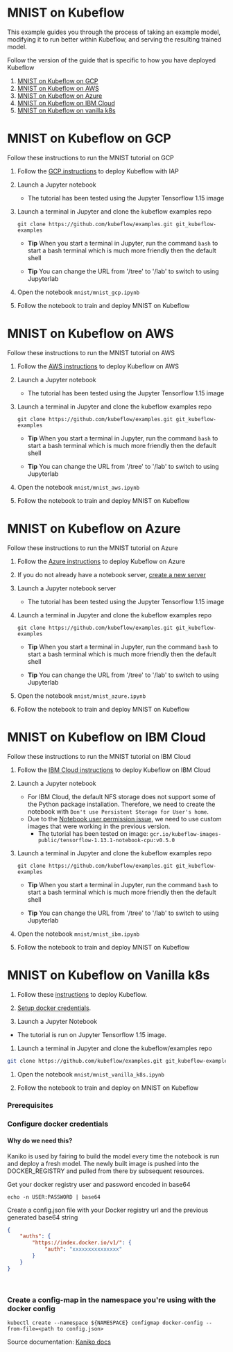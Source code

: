 # MNIST on Kubeflow

This example guides you through the process of taking an example model, modifying it to run better within Kubeflow, and serving the resulting trained model.

Follow the version of the guide that is specific to how you have deployed Kubeflow

1. [MNIST on Kubeflow on GCP](#gcp)
1. [MNIST on Kubeflow on AWS](#aws)
1. [MNIST on Kubeflow on Azure](#azure)
1. [MNIST on Kubeflow on IBM Cloud](#ibm)
1. [MNIST on Kubeflow on vanilla k8s](#vanilla)

<a id=gcp></a>
# MNIST on Kubeflow on GCP

Follow these instructions to run the MNIST tutorial on GCP

1. Follow the [GCP instructions](https://www.kubeflow.org/docs/gke/deploy/) to deploy Kubeflow with IAP

1. Launch a Jupyter notebook

   * The tutorial has been tested using the Jupyter Tensorflow 1.15 image

1. Launch a terminal in Jupyter and clone the kubeflow examples repo

   ```
   git clone https://github.com/kubeflow/examples.git git_kubeflow-examples
   ```

   * **Tip** When you start a terminal in Jupyter, run the command `bash` to start
      a bash terminal which is much more friendly then the default shell

   * **Tip** You can change the URL from '/tree' to '/lab' to switch to using Jupyterlab

1. Open the notebook `mnist/mnist_gcp.ipynb`

1. Follow the notebook to train and deploy MNIST on Kubeflow

<a id=aws></a>
# MNIST on Kubeflow on AWS

Follow these instructions to run the MNIST tutorial on AWS

1. Follow the [AWS instructions](https://www.kubeflow.org/docs/aws/deploy/install-kubeflow/) to deploy Kubeflow on AWS

1. Launch a Jupyter notebook

   * The tutorial has been tested using the Jupyter Tensorflow 1.15 image

1. Launch a terminal in Jupyter and clone the kubeflow examples repo

   ```
   git clone https://github.com/kubeflow/examples.git git_kubeflow-examples
   ```

   * **Tip** When you start a terminal in Jupyter, run the command `bash` to start
      a bash terminal which is much more friendly then the default shell

   * **Tip** You can change the URL from '/tree' to '/lab' to switch to using Jupyterlab

1. Open the notebook `mnist/mnist_aws.ipynb`

1. Follow the notebook to train and deploy MNIST on Kubeflow

<a id=azure></a>
# MNIST on Kubeflow on Azure

Follow these instructions to run the MNIST tutorial on Azure

1. Follow the [Azure instructions](https://www.kubeflow.org/docs/azure/deploy/install-kubeflow/) to deploy Kubeflow on Azure

1. If you do not already have a notebook server, [create a new server](https://www.kubeflow.org/docs/notebooks/setup/)

1. Launch a Jupyter notebook server

   * The tutorial has been tested using the Jupyter Tensorflow 1.15 image

1. Launch a terminal in Jupyter and clone the kubeflow examples repo

   ```
   git clone https://github.com/kubeflow/examples.git git_kubeflow-examples
   ```

   * **Tip** When you start a terminal in Jupyter, run the command `bash` to start
      a bash terminal which is much more friendly then the default shell

   * **Tip** You can change the URL from '/tree' to '/lab' to switch to using Jupyterlab

1. Open the notebook `mnist/mnist_azure.ipynb`

1. Follow the notebook to train and deploy MNIST on Kubeflow

<a id=ibm></a>
# MNIST on Kubeflow on IBM Cloud

Follow these instructions to run the MNIST tutorial on IBM Cloud

1. Follow the [IBM Cloud instructions](https://www.kubeflow.org/docs/ibm/install-kubeflow/) to deploy Kubeflow on IBM Cloud

1. Launch a Jupyter notebook

   * For IBM Cloud, the default NFS storage does not support some of the Python package installation. Therefore, we need to create the notebook with `Don't use Persistent Storage for User's home`.
   * Due to the [Notebook user permission issue](https://github.com/kubeflow/kubeflow/issues/4520), we need to use custom images that were working in the previous version.
      * The tutorial has been tested on image: `gcr.io/kubeflow-images-public/tensorflow-1.13.1-notebook-cpu:v0.5.0`

1. Launch a terminal in Jupyter and clone the kubeflow examples repo

   ```
   git clone https://github.com/kubeflow/examples.git git_kubeflow-examples
   ```

   * **Tip** When you start a terminal in Jupyter, run the command `bash` to start
      a bash terminal which is much more friendly then the default shell

   * **Tip** You can change the URL from '/tree' to '/lab' to switch to using Jupyterlab

1. Open the notebook `mnist/mnist_ibm.ipynb`

1. Follow the notebook to train and deploy MNIST on Kubeflow

<a id=vanilla></a>
# MNIST on Kubeflow on Vanilla k8s

1. Follow these [instructions](https://www.kubeflow.org/docs/started/k8s/kfctl-k8s-istio/) to deploy Kubeflow.

1. [Setup docker credentials](#vanilla-docker).

1. Launch a Jupyter Notebook

  * The tutorial is run on Jupyter Tensorflow 1.15 image.

1. Launch a terminal in Jupyter and clone the kubeflow/examples repo

  ```bash
  git clone https://github.com/kubeflow/examples.git git_kubeflow-examples
  ```

1. Open the notebook `mnist/mnist_vanilla_k8s.ipynb`

1. Follow the notebook to train and deploy on MNIST on Kubeflow

<a id=vanilla-docker></a>
### Prerequisites

### Configure docker credentials

#### Why do we need this?

Kaniko is used by fairing to build the model every time the notebook is run and deploy a fresh model.
The newly built image is pushed into the DOCKER_REGISTRY and pulled from there by subsequent resources.

Get your docker registry user and password encoded in base64 <br>

`echo -n USER:PASSWORD | base64` <br>

Create a config.json file with your Docker registry url and the previous generated base64 string <br>
```json
{
	"auths": {
		"https://index.docker.io/v1/": {
			"auth": "xxxxxxxxxxxxxxx"
		}
	}
}
```

<br>

### Create a config-map in the namespace you're using with the docker config

`kubectl create --namespace ${NAMESPACE} configmap docker-config --from-file=<path to config.json>`

Source documentation: [Kaniko docs](https://github.com/GoogleContainerTools/kaniko#pushing-to-docker-hub)
